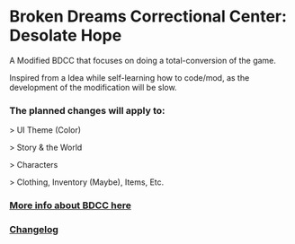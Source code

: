 # Broken Dreams Correctional Center: Desolate Hope
A Modified BDCC that focuses on doing a total-conversion of the game. 

Inspired from a Idea while self-learning how to code/mod, as the development of the modification will be slow.

### The planned changes will apply to:

\> UI Theme (Color)

\> Story & the World

\> Characters

\> Clothing, Inventory (Maybe), Items, Etc.

### [More info about BDCC here](https://rahimew.itch.io/bdcc)

### [Changelog](/CHANGELOG.md)
